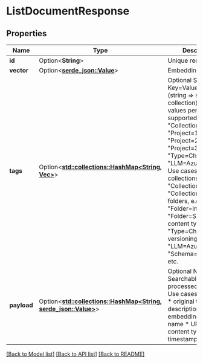 # ListDocumentResponse

## Properties

Name | Type | Description | Notes
------------ | ------------- | ------------- | -------------
**id** | Option<**String**> | Unique record ID | [optional]
**vector** | Option<[**serde_json::Value**](.md)> | Embedding vector | [optional]
**tags** | Option<[**std::collections::HashMap<String, Vec<String>>**](Vec.md)> | Optional Searchable Key=Value tags (string => string[] collection)                Multiple values per keys are supported.  e.g. [ \"Collection=Work\", \"Project=1\", \"Project=2\", \"Project=3\", \"Type=Chat\", \"LLM=AzureAda2\" ]                Use cases:   * collections, e.g. [ \"Collection=Project1\", \"Collection=Work\" ]   * folders, e.g. [ \"Folder=Inbox\", \"Folder=Spam\" ]   * content types, e.g. [ \"Type=Chat\" ]   * versioning, e.g. [ \"LLM=AzureAda2\", \"Schema=1.0\" ]   * etc. | [optional]
**payload** | Option<[**std::collections::HashMap<String, serde_json::Value>**](serde_json::Value.md)> | Optional Non-Searchable payload processed client side.                Use cases:   * citations   * original text   * descriptions   * embedding generator name   * URLs   * content type   * timestamps   * etc. | [optional]

[[Back to Model list]](../README.md#documentation-for-models) [[Back to API list]](../README.md#documentation-for-api-endpoints) [[Back to README]](../README.md)


